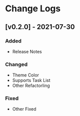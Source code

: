 # Change Logs

## [v0.2.0] - 2021-07-30

### Added

- Release Notes

### Changed

- Theme Color
- Supports Task List
- Other Refactorling

### Fixed

- Other Fixed
